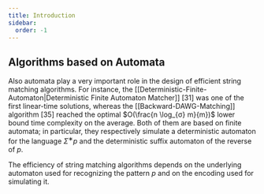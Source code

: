 ```yaml
---
title: Introduction
sidebar:
  order: -1
---
```


## Algorithms based on Automata

Also automata play a very important role in the design of efficient string matching algorithms. For instance, the [[Deterministic-Finite-Automaton|Deterministic Finite Automaton Matcher]] [31] was one of the first linear-time solutions, whereas the [[Backward-DAWG-Matching]] algorithm [35] reached the optimal $O(\frac{n \log_{σ} m}{m})$ lower bound time complexity on the average. Both of them are based on finite automata; in particular, they respectively simulate a deterministic automaton for the language $Σ^∗p$ and the deterministic suffix automaton of the reverse of $p$.

The efficiency of string matching algorithms depends on the underlying automaton used for recognizing the pattern $p$ and on the encoding used for simulating it.
